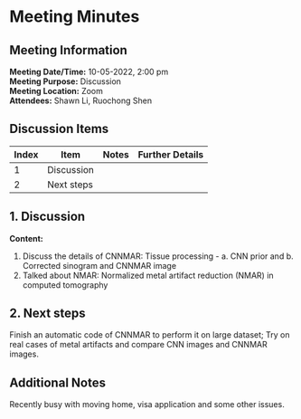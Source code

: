 # Meeting Minutes
## Meeting Information
**Meeting Date/Time:** 10-05-2022, 2:00 pm <br>
**Meeting Purpose:** Discussion <br>
**Meeting Location:** Zoom <br>
**Attendees:** Shawn Li, Ruochong Shen


## Discussion Items
Index | Item | Notes | Further Details |
---- | ---- | ---- | ---- |
1 | Discussion | | |
2 | Next steps | | |


## 1. Discussion
**Content:** 
   
  1. Discuss the details of CNNMAR: Tissue processing - a. CNN prior and b. Corrected sinogram and CNNMAR image
  2. Talked about NMAR: Normalized metal artifact reduction (NMAR) in computed tomography

## 2. Next steps
  Finish an automatic code of CNNMAR to perform it on large dataset; Try on real cases of metal artifacts and compare CNN images and CNNMAR images.

## Additional Notes
Recently busy with moving home, visa application and some other issues.
